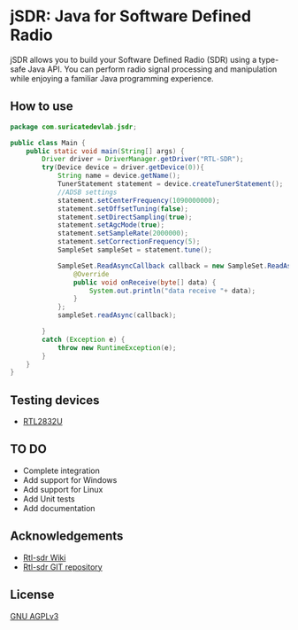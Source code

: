 
# jSDR: Java for Software Defined Radio

jSDR allows you to build your Software Defined Radio (SDR) using a type-safe Java API. You can perform radio signal processing and manipulation while enjoying a familiar Java programming experience.


## How to use

```java
package com.suricatedevlab.jsdr;

public class Main {
    public static void main(String[] args) {
        Driver driver = DriverManager.getDriver("RTL-SDR");
        try(Device device = driver.getDevice(0)){
            String name = device.getName();
            TunerStatement statement = device.createTunerStatement();
            //ADSB settings
            statement.setCenterFrequency(1090000000);
            statement.setOffsetTuning(false);
            statement.setDirectSampling(true);
            statement.setAgcMode(true);
            statement.setSampleRate(2000000);
            statement.setCorrectionFrequency(5);
            SampleSet sampleSet = statement.tune();

            SampleSet.ReadAsyncCallback callback = new SampleSet.ReadAsyncCallback() {
                @Override
                public void onReceive(byte[] data) {
                    System.out.println("data receive "+ data);
                }
            };
            sampleSet.readAsync(callback);

        }
        catch (Exception e) {
            throw new RuntimeException(e);
        }
    }
}
```

## Testing devices
- [RTL2832U](https://www.amazon.ca/dp/B06Y1D7P48?ref=cm_sw_r_cso_cp_apin_dp_71DBRV5DJZEFNQYQDFP4&ref_=cm_sw_r_cso_cp_apin_dp_71DBRV5DJZEFNQYQDFP4&social_share=cm_sw_r_cso_cp_apin_dp_71DBRV5DJZEFNQYQDFP4&starsLeft=1&skipTwisterOG=1)

## TO DO
- Complete integration
- Add support for Windows
- Add support for Linux
- Add Unit tests
- Add documentation

## Acknowledgements

 - [Rtl-sdr Wiki](https://osmocom.org/projects/rtl-sdr/wiki/Rtl-sdr)
 - [Rtl-sdr GIT repository](https://github.com/osmocom/rtl-sdr)

## License

[GNU AGPLv3](https://choosealicense.com/licenses/agpl-3.0/)


